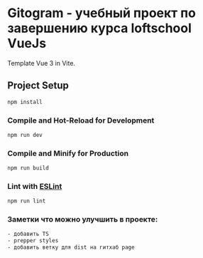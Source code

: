 # Gitogram - учебный проект по завершению курса loftschool VueJs

Template Vue 3 in Vite.

## Project Setup

```sh
npm install
```

### Compile and Hot-Reload for Development

```sh
npm run dev
```

### Compile and Minify for Production

```sh
npm run build
```

### Lint with [ESLint](https://eslint.org/)

```sh
npm run lint
```

### Заметки что можно улучшить в проекте:
```sh
- добавить TS
- prepper styles
- добавить ветку для dist на гитхаб page
```

